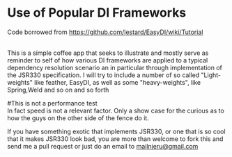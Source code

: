 # Use of Popular DI Frameworks

Code borrowed from https://github.com/lestard/EasyDI/wiki/Tutorial <br><br>

This is a simple coffee app that seeks to illustrate and mostly serve as reminder to 
self of how various DI frameworks are applied to a typical dependency resolution scenario
an in particular through implementation of the JSR330 specification.
I will try to include a number of so called "Light-weights" like feather, EasyDI, 
as well as some "heavy-weights", like Spring,Weld and so on and so forth <br>

#This is not a performance test
<br>
In fact speed is not a relevant factor. Only a show case for the curious as to how the 
guys on the other side of the fence do it.<br>

If you have something exotic that implements JSR330, or one that is so cool that it 
makes JSR330 look bad, you are more than welcome to fork this and send me a pull request
or just do an email to mailnjeru@gmail.com
